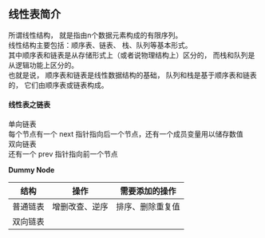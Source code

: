 ## 线性表简介
所谓线性结构， 就是指由n个数据元素构成的有限序列。          
 线性结构主要包括：顺序表、链表、 栈、队列等基本形式。          
其中顺序表和链表是从存储形式上（或者说物理结构上）区分的， 而栈和队列是从逻辑功能上区分的。          
 也就是说， 顺序表和链表是线性数据结构的基础， 队列和栈是基于顺序表和链表的， 它们由顺序表或链表构成。          

#### 线性表之链表
单向链表          
每个节点有一个 next 指针指向后一个节点，还有一个成员变量用以储存数值          
双向链表          
还有一个 prev 指针指向前一个节点          

**Dummy Node**          


| 结构 | 操作 | 需要添加的操作 |
| :---: | :---: | :---: |
| 普通链表 | 增删改查、逆序 | 排序、删除重复值 |
| 双向链表 |  |

